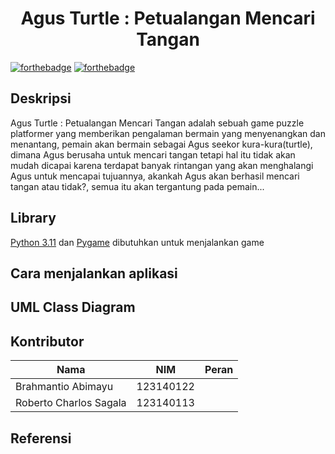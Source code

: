 <h1 align="center">Agus Turtle : Petualangan Mencari Tangan</h1>

[![forthebadge]([![forthebadge](file:///C:/Users/Abimayu/Downloads/powered-by-pygame.svg)](https://forthebadge.com))](https://forthebadge.com) [![forthebadge](https://forthebadge.com/images/badges/made-with-python.png)](https://forthebadge.com)



## Deskripsi
Agus Turtle : Petualangan Mencari Tangan adalah sebuah game puzzle platformer yang memberikan pengalaman bermain yang menyenangkan dan menantang, pemain akan bermain sebagai Agus seekor kura-kura(turtle), dimana Agus berusaha untuk mencari tangan tetapi hal itu tidak akan mudah dicapai karena terdapat banyak rintangan yang akan menghalangi Agus untuk mencapai tujuannya, akankah Agus akan berhasil mencari tangan atau tidak?, semua itu akan tergantung pada pemain...

## Library
[Python 3.11](https://www.python.org/downloads/release/python-3110) dan [Pygame](https://www.pygame.org) dibutuhkan untuk menjalankan game 

## Cara menjalankan aplikasi

## UML Class Diagram

## Kontributor
|Nama|NIM|Peran|
|-|-|-|
|Brahmantio Abimayu|123140122||
|Roberto Charlos Sagala|123140113||

## Referensi
